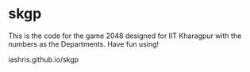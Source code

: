 skgp
====
This is the code for the game 2048 designed for IIT Kharagpur with the numbers as the Departments. Have fun using!

iashris.github.io/skgp
